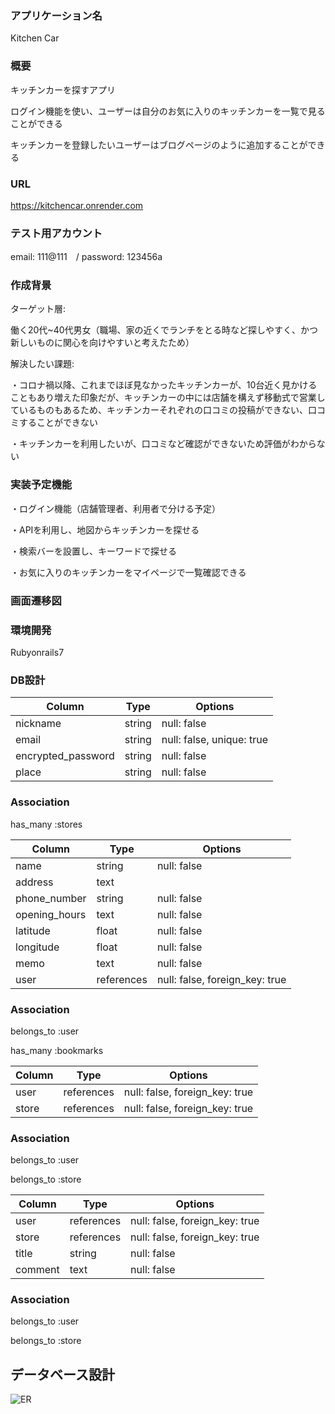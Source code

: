 ### アプリケーション名
Kitchen Car

### 概要
キッチンカーを探すアプリ

ログイン機能を使い、ユーザーは自分のお気に入りのキッチンカーを一覧で見ることができる

キッチンカーを登録したいユーザーはブログページのように追加することができる

### URL
https://kitchencar.onrender.com

### テスト用アカウント
email: 111@111　/ 
password: 123456a


### 作成背景
ターゲット層:

働く20代~40代男女（職場、家の近くでランチをとる時など探しやすく、かつ新しいものに関心を向けやすいと考えたため）

解決したい課題: 

・コロナ禍以降、これまでほぼ見なかったキッチンカーが、10台近く見かけることもあり増えた印象だが、キッチンカーの中には店舗を構えず移動式で営業しているものもあるため、キッチンカーそれぞれの口コミの投稿ができない、口コミすることができない

・キッチンカーを利用したいが、口コミなど確認ができないため評価がわからない

### 実装予定機能
・ログイン機能（店舗管理者、利用者で分ける予定）

・APIを利用し、地図からキッチンカーを探せる

・検索バーを設置し、キーワードで探せる

・お気に入りのキッチンカーをマイページで一覧確認できる



### 画面遷移図


### 環境開発
Rubyonrails7


### DB設計
<!-- usersテーブル -->
| Column             | Type   | Options                   |
| ------------------ | ------ | ----------- |
| nickname            | string  | null: false               |
| email               | string  | null: false, unique: true |
| encrypted_password  | string  | null: false               |
| place               | string  | null: false               |

### Association
has_many :stores


<!-- storesテーブル -->
| Column             | Type   | Options                   |
| ------------------ | ------ | ----------- |
| name          | string      | null: false                    |
| address       | text        |                                |
| phone_number  | string      | null: false                    |
| opening_hours | text        | null: false                    |
| latitude      | float       | null: false                    |
| longitude     | float       | null: false                    |
| memo          | text        | null: false                    |
| user          | references  | null: false, foreign_key: true |

### Association
belongs_to :user

has_many :bookmarks

<!-- bookmarksテーブル -->
| Column             | Type   | Options                   |
| ------------------ | ------ | ----------- |
| user          | references  | null: false, foreign_key: true |
| store         | references  | null: false, foreign_key: true |

### Association
belongs_to :user

belongs_to :store


<!-- reviewsテーブル -->
| Column             | Type   | Options                   |
| ------------------ | ------ | ----------- |
| user    | references  | null: false, foreign_key: true |
| store   | references  | null: false, foreign_key: true |
| title   | string      | null: false                    |
| comment | text        | null: false                    |

### Association
belongs_to :user

belongs_to :store


## データベース設計
![ER](https://gyazo.com/0e642753d5c81b26850a2abcdb669a16.png)